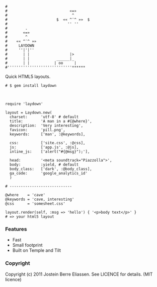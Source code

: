     #
    #                            «=»
    #                             ^
    #                      $  «« ^¨^ »»  $
    #                           '' ''
    #        .
    #       «=»
    #        ^
    #    «« ^¨^ »»
    #     LAYDOWN
    #     ''|'|''
    #       | |                  |>
    #       | |            ______|_
    #       | |           | oo     |
    #'''''''''''''''''''''''''''''******

Quick HTML5 layouts.

    # $ gem install laydown

&nbsp;

    require 'laydown'

    layout = Laydown.new(
      charset:      'utf-8' # default
      title:        'A man in a #{@where}',
      description:  'Very interesting',
      favicon:      'pill.png',
      keywords:     ['man', :@keywords],

      css:          ['site.css', :@css],
      js:           ['app.js', :@js],
      inline_js:    ['alert("#{@msg}");'],

      head:         '<meta soundtrack="Piazzolla">',
      body:         :yield, # default
      body_class:   ['dark', :@body_class],
      ga_code:      'google_analytics_id'
      )

    # ----------------------------

    @where    = 'cave'
    @keywords = 'cave, interesting'
    @css      = 'somesheet.css'

    layout.render(self, :msg => 'hello') { '<p>body text</p>' }
    # => your html5 layout

### Features

* Fast
* Small footprint
* Built on Temple and Tilt

### Copyright

Copyright (c) 2011 Jostein Berre Eliassen.
See LICENCE for details. (MIT licence)
